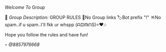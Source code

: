 *Welcome To* Group

🎋 *Group Description:*
GROUP RULES 
🧫No Group links 
🏷️Bot prefix "!"
🪅No spam..if u spam..I'll fkk ur whspp
(ᗩᗪᗰᎥᑎS)=❤️🎶

Hope you follow the rules and have fun!

*‣ @8857976668*

<!---
Hinatabotw/Hinatabotw is a ✨ special ✨ repository because its `README.md` (this file) appears on your GitHub profile.
You can click the Preview link to take a look at your changes.
--->
